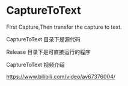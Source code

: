 # CaptureToText
First Capture,Then transfer the capture to text.

CaptureToText 目录下是源代码

Release 目录下是可直接运行的程序


CaptureToText 视频介绍

https://www.bilibili.com/video/av67376004/
